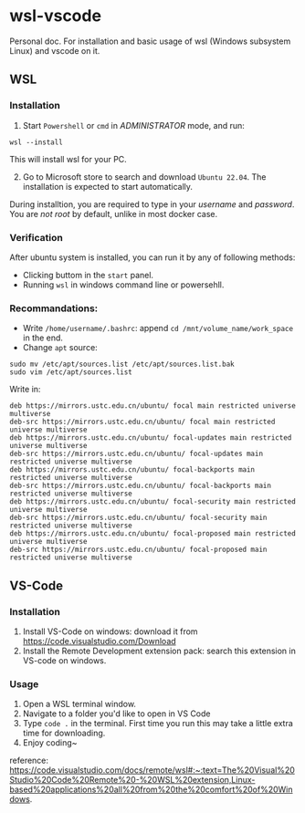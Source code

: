 # wsl-vscode
Personal doc. For installation and basic usage of wsl (Windows subsystem Linux) and vscode on it.

## WSL
### Installation
1. Start `Powershell` or `cmd` in *ADMINISTRATOR* mode, and run:
```
wsl --install
```
This will install wsl for your PC.

2. Go to Microsoft store to search and download `Ubuntu 22.04`. The installation is expected to start automatically.

During installtion, you are required to type in your *username* and *password*. You are *not root* by default, unlike in most docker case.

### Verification
After ubuntu system is installed, you can run it by any of following methods:
- Clicking buttom in the `start` panel.
- Running `wsl` in windows command line or powersehll.

### Recommandations: 
- Write `/home/username/.bashrc`: append `cd /mnt/volume_name/work_space` in the end.
- Change `apt` source: 
```
sudo mv /etc/apt/sources.list /etc/apt/sources.list.bak
sudo vim /etc/apt/sources.list
```
Write in:
```
deb https://mirrors.ustc.edu.cn/ubuntu/ focal main restricted universe multiverse
deb-src https://mirrors.ustc.edu.cn/ubuntu/ focal main restricted universe multiverse
deb https://mirrors.ustc.edu.cn/ubuntu/ focal-updates main restricted universe multiverse
deb-src https://mirrors.ustc.edu.cn/ubuntu/ focal-updates main restricted universe multiverse
deb https://mirrors.ustc.edu.cn/ubuntu/ focal-backports main restricted universe multiverse
deb-src https://mirrors.ustc.edu.cn/ubuntu/ focal-backports main restricted universe multiverse
deb https://mirrors.ustc.edu.cn/ubuntu/ focal-security main restricted universe multiverse
deb-src https://mirrors.ustc.edu.cn/ubuntu/ focal-security main restricted universe multiverse
deb https://mirrors.ustc.edu.cn/ubuntu/ focal-proposed main restricted universe multiverse
deb-src https://mirrors.ustc.edu.cn/ubuntu/ focal-proposed main restricted universe multiverse
```

## VS-Code
### Installation
1. Install VS-Code on windows: download it from https://code.visualstudio.com/Download
2. Install the Remote Development extension pack: search this extension in VS-code on windows.

### Usage
1. Open a WSL terminal window.
2. Navigate to a folder you'd like to open in VS Code
3. Type `code .` in the terminal. First time you run this may take a little extra time for downloading.
4. Enjoy coding~




reference: https://code.visualstudio.com/docs/remote/wsl#:~:text=The%20Visual%20Studio%20Code%20Remote%20-%20WSL%20extension,Linux-based%20applications%20all%20from%20the%20comfort%20of%20Windows.

